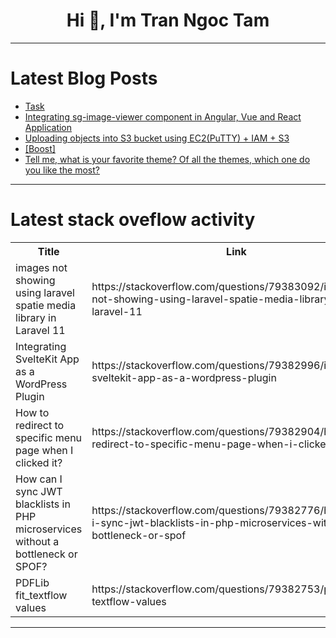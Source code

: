 <h1 align="center">Hi 👋, I'm Tran Ngoc Tam</h1>

---

# Latest Blog Posts 
<!-- BLOG-POST-LIST:START -->
- [Task](https://dev.to/vimala_jeyakumar_de64a9b2/task-2oia)
- [Integrating sg-image-viewer component in Angular, Vue and React Application](https://dev.to/sudhakar_george_e6d1f136f/integrating-sg-image-viewer-component-in-angular-vue-and-react-application-23o)
- [Uploading objects into S3 bucket using EC2&lpar;PuTTY&rpar; + IAM + S3](https://dev.to/mohamed_rafil/uploading-objects-into-s3-bucket-using-ec2putty-iam-s3-4d4d)
- [[Boost]](https://dev.to/brunociccarino/-4mm)
- [Tell me, what is your favorite theme? Of all the themes, which one do you like the most?](https://dev.to/brunociccarino/tell-me-what-is-your-favorite-theme-of-all-the-themes-which-one-do-you-like-the-most-4lo9)
<!-- BLOG-POST-LIST:END -->

---

# Latest stack oveflow activity
<table>
  <tr><th>Title</th><th>Link</th></tr>
  <!-- STACKOVERFLOW:START --><tr><td>images not showing using laravel spatie media library in Laravel 11</td><td>https://stackoverflow.com/questions/79383092/images-not-showing-using-laravel-spatie-media-library-in-laravel-11</td></tr><tr><td>Integrating SvelteKit App as a WordPress Plugin</td><td>https://stackoverflow.com/questions/79382996/integrating-sveltekit-app-as-a-wordpress-plugin</td></tr><tr><td>How to redirect to specific menu page when I clicked it?</td><td>https://stackoverflow.com/questions/79382904/how-to-redirect-to-specific-menu-page-when-i-clicked-it</td></tr><tr><td>How can I sync JWT blacklists in PHP microservices without a bottleneck or SPOF?</td><td>https://stackoverflow.com/questions/79382776/how-can-i-sync-jwt-blacklists-in-php-microservices-without-a-bottleneck-or-spof</td></tr><tr><td>PDFLib fit_textflow values</td><td>https://stackoverflow.com/questions/79382753/pdflib-fit-textflow-values</td></tr><!-- STACKOVERFLOW:END -->
</table>

---


